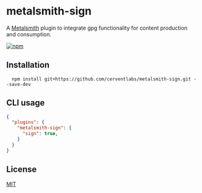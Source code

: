 # metalsmith-sign

A [Metalsmith](http://www.metalsmith.io) plugin to integrate gpg functionality for content production and consumption.

[![npm](https://img.shields.io/npm/v/metalsmith-sign.svg)](https://www.npmjs.com/package/metalsmith-sign1)

## Installation

```
  npm install git+https://github.com/cerventlabs/metalsmith-sign.git --save-dev
```

## CLI usage

```json
{
  "plugins": {
    "metalsmith-sign": {
      "sign": true,
    }
  }
}
```

## License

[MIT](https://opensource.org/licenses/MIT)
